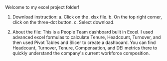 Welcome to my excel project folder!

1. Download instruction:
a. Click on the .xlsx file.
b. On the top right corner, click on the three-dot button.
c. Select download.

2. About the file:
This is a People Team dashboard built in Excel. I used advanced excel formulas to calculate Tenure, Headcount, Turnover, and then used Pivot Tables and Slicer to create a dashboard.
You can find Headcount, Turnover, Tenure, Compensation, and DEI metrics there to quickly understand the company's current workforce composition.
